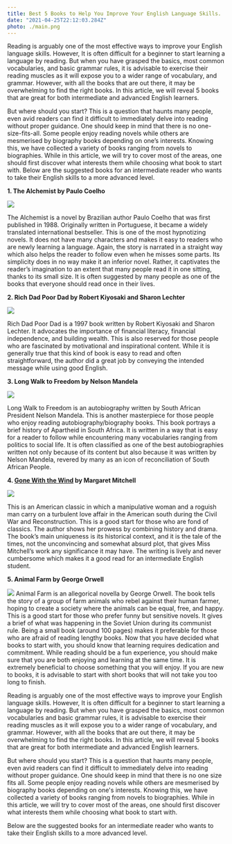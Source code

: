 ```yaml
---
title: Best 5 Books to Help You Improve Your English Language Skills.
date: "2021-04-25T22:12:03.284Z"
photo: ./main.png
---
```


Reading is arguably one of the most effective ways to improve your English language skills. However, It is often difficult for a beginner to start learning a language by reading. But when you have grasped the basics, most common vocabularies, and basic grammar rules, it is advisable to exercise their reading muscles as it will expose you to a wider range of vocabulary, and grammar. However, with all the books that are out there, it may be overwhelming to find the right books. In this article, we will reveal 5 books that are great for both intermediate and advanced English learners.



But where should you start? This is a question that haunts many people, even avid readers can find it difficult to immediately delve into reading without proper guidance. One should keep in mind that there is no one-size-fits-all. Some people enjoy reading novels while others are mesmerised by biography books depending on one’s interests. Knowing this, we have collected a variety of books ranging from novels to biographies. While in this article, we will try to cover most of the areas, one should first discover what interests them while choosing what book to start with.
Below are the suggested books for an intermediate reader who wants to take their English skills to a more advanced level.

**1. The Alchemist by Paulo Coelho**

<a target="_blank"  href="https://www.amazon.com/gp/product/0062315005/ref=as_li_tl?ie=UTF8&camp=1789&creative=9325&creativeASIN=0062315005&linkCode=as2&tag=thetrendarchi-20&linkId=9ce078ea9ad339094ee480b3af7448dc"><img border="0" src="//ws-na.amazon-adsystem.com/widgets/q?_encoding=UTF8&MarketPlace=US&ASIN=0062315005&ServiceVersion=20070822&ID=AsinImage&WS=1&Format=_SL250_&tag=thetrendarchi-20" ></a>

The Alchemist is a novel by Brazilian author Paulo Coelho that was first published in 1988. Originally written in Portuguese, it became a widely translated international bestseller. This is one of the most hypnotizing novels. It does not have many characters and makes it easy to readers who are newly learning a language. Again, the story is narrated in a straight way which also helps the reader to follow even when he misses some parts. Its simplicity does in no way make it an inferior novel. Rather, it captivates the reader’s imagination to an extent that many people read it in one sitting, thanks to its small size. It is often suggested by many people as one of the books that everyone should read once in their lives.


**2. Rich Dad Poor Dad by Robert Kiyosaki and Sharon Lechter**

<a target="_blank"  href="https://www.amazon.com/gp/product/1612680178/ref=as_li_tl?ie=UTF8&camp=1789&creative=9325&creativeASIN=1612680178&linkCode=as2&tag=thetrendarchi-20&linkId=15e28bc2e966a60170d94eab1980135c"><img border="0" src="//ws-na.amazon-adsystem.com/widgets/q?_encoding=UTF8&MarketPlace=US&ASIN=1612680178&ServiceVersion=20070822&ID=AsinImage&WS=1&Format=_SL250_&tag=thetrendarchi-20" ></a>

Rich Dad Poor Dad is a 1997 book written by Robert Kiyosaki and Sharon Lechter. It advocates the importance of financial literacy, financial independence, and building wealth. This is also reserved for those people who are fascinated by motivational and inspirational content. While it is generally true that this kind of book is easy to read and often straightforward, the author did a great job by conveying the intended message while using good English.

**3. Long Walk to Freedom by Nelson Mandela**

<a target="_blank"  href="https://www.amazon.com/gp/product/0316548189/ref=as_li_tl?ie=UTF8&camp=1789&creative=9325&creativeASIN=0316548189&linkCode=as2&tag=thetrendarchi-20&linkId=e2e20e1c80fb78f65060b768de816c28"><img border="0" src="//ws-na.amazon-adsystem.com/widgets/q?_encoding=UTF8&MarketPlace=US&ASIN=0316548189&ServiceVersion=20070822&ID=AsinImage&WS=1&Format=_SL250_&tag=thetrendarchi-20" ></a>

Long Walk to Freedom is an autobiography written by South African President Nelson Mandela. This is another masterpiece for those people who enjoy reading autobiography/biography books. This book portrays a brief history of Apartheid in South Africa. It is written in a way that is easy for a reader to follow while encountering many vocabularies ranging from politics to social life. It is often classified as one of the best autobiographies written not only because of its content but also because it was written by Nelson Mandela, revered by many as an icon of reconciliation of South African People.

**4. <a target="_blank" href="https://www.amazon.com/gp/product/068483068X/ref=as_li_tl?ie=UTF8&camp=1789&creative=9325&creativeASIN=068483068X&linkCode=as2&tag=thetrendarchi-20&linkId=208810f839035fd446c18f78503df959">Gone With the Wind</a> by Margaret Mitchell**

<a target="_blank"  href="https://www.amazon.com/gp/product/068483068X/ref=as_li_tl?ie=UTF8&camp=1789&creative=9325&creativeASIN=068483068X&linkCode=as2&tag=thetrendarchi-20&linkId=29da3319e99b22134c873215585c820a"><img border="0" src="//ws-na.amazon-adsystem.com/widgets/q?_encoding=UTF8&MarketPlace=US&ASIN=068483068X&ServiceVersion=20070822&ID=AsinImage&WS=1&Format=_SL250_&tag=thetrendarchi-20" ></a>


This is an American classic in which a manipulative woman and a roguish man carry on a turbulent love affair in the American south during the Civil War and Reconstruction. This is a good start for those who are fond of classics. The author shows her prowess by combining history and drama. The book’s main uniqueness is its historical context, and it is the tale of the times, not the unconvincing and somewhat absurd plot, that gives Miss Mitchell’s work any significance it may have. The writing is lively and never cumbersome which makes it a good read for an intermediate English student.

**5. Animal Farm by George Orwell**

<a target="_blank"  href="https://www.amazon.com/gp/product/0451526341/ref=as_li_tl?ie=UTF8&camp=1789&creative=9325&creativeASIN=0451526341&linkCode=as2&tag=thetrendarchi-20&linkId=c7dcbdaa64e4782a89f46fd2199645b1"><img border="0" src="//ws-na.amazon-adsystem.com/widgets/q?_encoding=UTF8&MarketPlace=US&ASIN=0451526341&ServiceVersion=20070822&ID=AsinImage&WS=1&Format=_SL250_&tag=thetrendarchi-20" ></a>
Animal Farm is an allegorical novella by George Orwell. The book tells the story of a group of farm animals who rebel against their human farmer, hoping to create a society where the animals can be equal, free, and happy. This is a good start for those who prefer funny but sensitive novels. It gives a brief of what was happening in the Soviet Union during its communist rule. Being a small book (around 100 pages) makes it preferable for those who are afraid of reading lengthy books.
Now that you have decided what books to start with, you should know that learning requires dedication and commitment. While reading should be a fun experience, you should make sure that you are both enjoying and learning at the same time. It is extremely beneficial to choose something that you will enjoy. If you are new to books, it is advisable to start with short books that will not take you too long to finish.

Reading is arguably one of the most effective ways to improve your English language skills. However, It is often difficult for a beginner to start learning a language by reading. But when you have grasped the basics, most common vocabularies and basic grammar rules, it is advisable to exercise their reading muscles as it will expose  you to a wider range  of vocabulary, and grammar.   However, with all the books that are out there, it may be overwhelming to find the right books. In this article, we will reveal 5 books that are great for both intermediate and advanced English learners.

But where should you start? This is a question that haunts many people, even avid readers can find it difficult to immediately delve into reading without proper guidance. One should keep in mind that there is no one size fits all. Some people enjoy reading novels while others are mesmerised by biography books depending on one's interests. Knowing this, we have collected  a variety of books ranging from novels to biographies. While in this article, we will try to cover most of the areas, one should first discover what interests them while choosing what book to start with.

Below are the suggested books for an intermediate reader who wants to take their English skills to a more advanced level.

